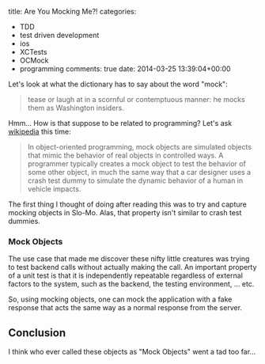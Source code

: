 title: Are You Mocking Me?!
categories:
- TDD
- test driven development
- ios
- XCTests
- OCMock
- programming
comments: true
date: 2014-03-25 13:39:04+00:00

Let's look at what the dictionary has to say about the word "mock":

> tease or laugh at in a scornful or contemptuous manner: he mocks them as Washington insiders.

Hmm... How is that suppose to be related to programming? Let's ask [wikipedia](http://en.wikipedia.org/w/index.php?title=Mock_object) this time:

> In object-oriented programming, mock objects are simulated objects that mimic the behavior of real objects in controlled ways. A programmer typically creates a mock object to test the behavior of some other object, in much the same way that a car designer uses a crash test dummy to simulate the dynamic behavior of a human in vehicle impacts.

The first thing I thought of doing after reading this was to try and capture mocking objects in Slo-Mo. Alas, that property isn't similar to crash test dummies.

### Mock Objects

The use case that made me discover these nifty little creatures was trying to test backend calls without actually making the call. An important property of a unit test is that it is independently repeatable regardless of external factors to the system, such as the backend, the testing environment, ... etc.

So, using mocking objects, one can mock the application with a fake response that acts the same way as a normal response from the server. 

## Conclusion

I think who ever called these objects as "Mock Objects" went a tad too far...
